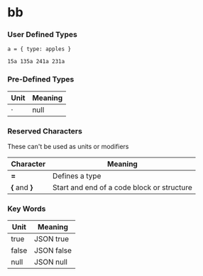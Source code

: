 
# bb

### User Defined Types

    a = { type: apples }
    
    15a 135a 241a 231a

### Pre-Defined Types

| Unit  | Meaning  |
|-------|----------|
| ·     | null     |


### Reserved Characters

These can't be used as units or modifiers

| Character  | Meaning  |
|------------|----------|
| **=**      | Defines a type |
| **{** and **}** | Start and end of a code block or structure |

### Key Words

| Unit  | Meaning    |
|-------|------------|
| true  | JSON true  |
| false | JSON false |
| null  | JSON null  |
